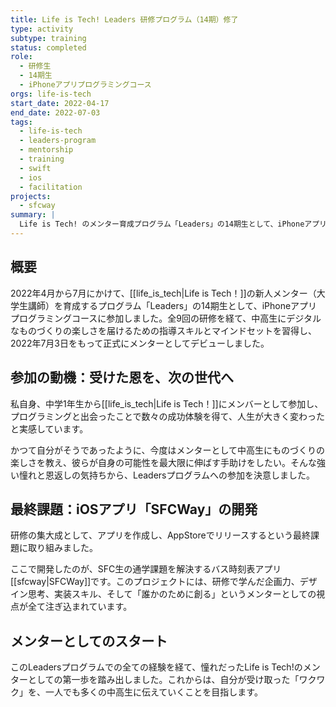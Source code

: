 ```yaml
---
title: Life is Tech! Leaders 研修プログラム（14期）修了
type: activity
subtype: training
status: completed
role:
  - 研修生
  - 14期生
  - iPhoneアプリプログラミングコース
orgs: life-is-tech
start_date: 2022-04-17
end_date: 2022-07-03
tags:
  - life-is-tech
  - leaders-program
  - mentorship
  - training
  - swift
  - ios
  - facilitation
projects:
  - sfcway
summary: |
  Life is Tech! のメンター育成プログラム「Leaders」の14期生として、iPhoneアプリプログラミングコースを修了。約3ヶ月間の研修を通じて、技術指導力やファシリテーションスキルを学び、最終課題としてiOSアプリ「SFCWay」を開発。このプログラムを経て、正式にメンターとしてデビューした。
---
```


## 概要
2022年4月から7月にかけて、[[life_is_tech|Life is Tech！]]の新人メンター（大学生講師）を育成するプログラム「Leaders」の14期生として、iPhoneアプリプログラミングコースに参加しました。全9回の研修を経て、中高生にデジタルなものづくりの楽しさを届けるための指導スキルとマインドセットを習得し、2022年7月3日をもって正式にメンターとしてデビューしました。

## 参加の動機：受けた恩を、次の世代へ
私自身、中学1年生から[[life_is_tech|Life is Tech！]]にメンバーとして参加し、プログラミングと出会ったことで数々の成功体験を得て、人生が大きく変わったと実感しています。

かつて自分がそうであったように、今度はメンターとして中高生にものづくりの楽しさを教え、彼らが自身の可能性を最大限に伸ばす手助けをしたい。そんな強い憧れと恩返しの気持ちから、Leadersプログラムへの参加を決意しました。

## 最終課題：iOSアプリ「SFCWay」の開発
研修の集大成として、アプリを作成し、AppStoreでリリースするという最終課題に取り組みました。

ここで開発したのが、SFC生の通学課題を解決するバス時刻表アプリ[[sfcway|SFCWay]]です。このプロジェクトには、研修で学んだ企画力、デザイン思考、実装スキル、そして「誰かのために創る」というメンターとしての視点が全て注ぎ込まれています。

## メンターとしてのスタート
このLeadersプログラムでの全ての経験を経て、憧れだったLife is Tech!のメンターとしての第一歩を踏み出しました。これからは、自分が受け取った「ワクワク」を、一人でも多くの中高生に伝えていくことを目指します。
